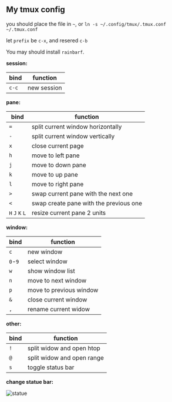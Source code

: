 ## My tmux config

you should place the file in `~`, or `ln -s ~/.config/tmux/.tmux.conf ~/.tmux.conf`

let `prefix` be `c-x`, and resered `c-b`

You may should install `rainbarf`.

**session:**

| bind  | function    |
| ----- | ----------- |
| `c-c` | new session |

**pane:**

| bind            | function                               |
| --------------- | -------------------------------------- |
| `=`             | split current window horizontally      |
| `-`             | split current window vertically        |
| `x`             | close current page                     |
| `h`             | move to left pane                      |
| `j`             | move to down pane                      |
| `k`             | move to up pane                        |
| `l`             | move to right pane                     |
| `>`             | swap current pane with the next one    |
| `<`             | swap create pane with the previous one |
| `H` `J` `K` `L` | resize current pane 2 units            |

**window:**

| bind    | function                |
| ------- | ----------------------- |
| `c`     | new window              |
| `0`-`9` | select window           |
| `w`     | show window list        |
| `n`     | move to next window     |
| `p`     | move to previous window |
| `&`     | close current window    |
| `,`     | rename current widow    |

**other:**

| bind | function                   |
| ---- | -------------------------- |
| `!`  | split widow and open htop  |
| `@`  | split widow and open range |
| `s`  | toggle status bar          |

**change statue bar:**

![statue](https://img-blog.csdnimg.cn/20200923150050560.png)
